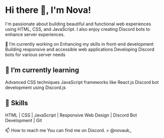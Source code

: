 # Hi there 👋, I'm Nova!
I'm passionate about building beautiful and functional web experiences using HTML, CSS, and JavaScript. I also enjoy creating Discord bots to enhance server experiences.

🔭 I’m currently working on
Enhancing my skills in front-end development
Building responsive and accessible web applications
Developing Discord bots for various server needs

## 🌱 I’m currently learning
Advanced CSS techniques
JavaScript frameworks like React.js
Discord bot development using Discord.js

## 💼 Skills

HTML | CSS | JavaScript | Responsive Web Design | Discord Bot Development | Git


📫 How to reach me
You can find me on Discord. > @novauk_
